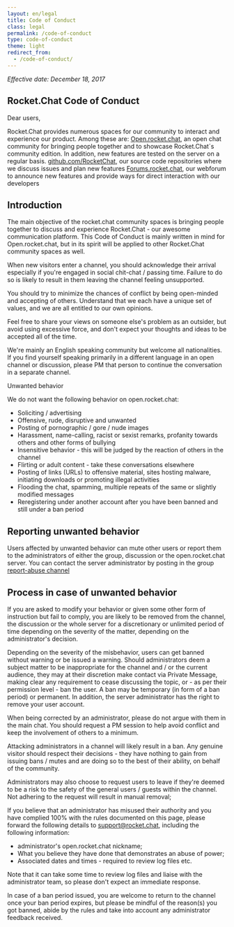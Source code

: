 ```yaml
---
layout: en/legal
title: Code of Conduct
class: legal
permalink: /code-of-conduct
type: code-of-conduct
theme: light
redirect_from:
  - /code-of-conduct/
---
```


_Effective date: December 18, 2017_

## Rocket.Chat Code of Conduct

Dear users, 

Rocket.Chat provides numerous spaces for our community to interact and experience our product. Among these are:
[Open.rocket.chat](https://open.rocket.chat/), an open chat community for bringing people together and to showcase Rocket.Chat´s community edition. In addition, new features are tested on the server on a regular basis. 
[github.com/RocketChat](http://github.com/RocketChat), our source code repositories where we discuss issues and plan new features
[Forums.rocket.chat](https://forums.rocket.chat/), our webforum to announce new features and provide ways for direct interaction with our developers

## Introduction

The main objective of the rocket.chat community spaces is bringing people together to discuss and experience Rocket.Chat - our awesome communication platform. This Code of Conduct is mainly written in mind for Open.rocket.chat, but in its spirit will be applied to other Rocket.Chat community spaces as well.

When new visitors enter a channel, you should acknowledge their arrival especially if you're engaged in social chit-chat / passing time. Failure to do so is likely to result in them leaving the channel feeling unsupported.

You should try to minimize the chances of conflict by being open-minded and accepting of others. Understand that we each have a unique set of values, and we are all entitled to our own opinions.

Feel free to share your views on someone else's problem as an outsider, but avoid using excessive force, and don't expect your thoughts and ideas to be accepted all of the time.

We're mainly an English speaking community but welcome all nationalities. If you find yourself speaking primarily in a different language in an open channel or discussion, please PM that person to continue the conversation in a separate channel.

Unwanted behavior

We do not want the following behavior on open.rocket.chat:

- Soliciting / advertising
- Offensive, rude, disruptive and unwanted
- Posting of pornographic / gore / nude images
- Harassment, name-calling, racist or sexist remarks, profanity towards others and other forms of bullying
- Insensitive behavior - this will be judged by the reaction of others in the channel
- Flirting or adult content - take these conversations elsewhere
- Posting of links (URLs) to offensive material, sites hosting malware, initiating downloads or promoting illegal activities
- Flooding the chat, spamming, multiple repeats of the same or slightly modified messages
- Reregistering under another account after you have been banned and still under a ban period

## Reporting unwanted behavior

Users affected by unwanted behavior can mute other users or report them to the administrators of either the group, discussion or the open.rocket.chat server. You can contact the server administrator by posting in the group [report-abuse channel](https://open.rocket.chat/channel/report-abuse)

## Process in case of unwanted behavior

If you are asked to modify your behavior or given some other form of instruction but fail to comply, you are likely to be removed from the channel, the discussion or the whole server for a discretionary or unlimited period of time depending on the severity of the matter, depending on the administrator's decision.

Depending on the severity of the misbehavior, users can get banned without warning or be issued a warning. Should administrators deem a subject matter to be inappropriate for the channel and / or the current audience, they may at their discretion make contact via Private Message, making clear any requirement to cease discussing the topic, or - as per their permission level - ban the user. A ban may be temporary (in form of a ban period) or permanent. In addition, the server administrator has the right to remove your user account.

When being corrected by an administrator, please do not argue with them in the main chat. You should request a PM session to help avoid conflict and keep the involvement of others to a minimum.

Attacking administrators in a channel will likely result in a ban. Any genuine visitor should respect their decisions - they have nothing to gain from issuing bans / mutes and are doing so to the best of their ability, on behalf of the community.

Administrators may also choose to request users to leave if they're deemed to be a risk to the safety of the general users / guests within the channel. Not adhering to the request will result in manual removal; 

If you believe that an administrator has misused their authority and you have complied 100% with the rules documented on this page, please forward the following details to support@rocket.chat, including the following information:

- administrator's open.rocket.chat nickname;
- What you believe they have done that demonstrates an abuse of power;
- Associated dates and times - required to review log files etc.

Note that it can take some time to review log files and liaise with the administrator team, so please don't expect an immediate response.

In case of a ban period issued, you are welcome to return to the channel once your ban period expires, but please be mindful of the reason(s) you got banned, abide by the rules and take into account any administrator feedback received.
